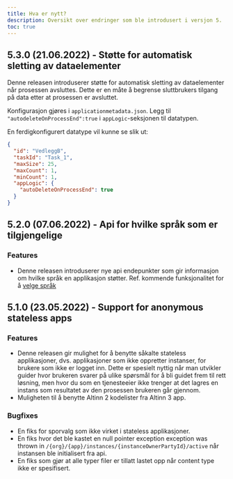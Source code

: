 ```yaml
---
title: Hva er nytt?
description: Oversikt over endringer som ble introdusert i versjon 5.
toc: true
---
```


## 5.3.0 (21.06.2022) - Støtte for automatisk sletting av dataelementer

Denne releasen introduserer støtte for automatisk sletting av dataelementer når prosessen avsluttes. 
Dette er en måte å begrense sluttbrukers tilgang på data etter at prosessen er avsluttet. 

Konfigurasjon gjøres i `applicationmetadata.json`. 
Legg til `"autodeleteOnProcessEnd":true` i `appLogic`-seksjonen til datatypen.

En ferdigkonfigurert datatype vil kunne se slik ut: 

```json
{
  "id": "VedleggB",
  "taskId": "Task_1",
  "maxSize": 25,
  "maxCount": 1,
  "minCount": 1,
  "appLogic": {
    "autoDeleteOnProcessEnd": true
  }
}
```

## 5.2.0 (07.06.2022) - Api for hvilke språk som er tilgjengelige
### Features
- Denne releasen introduserer nye api endepunkter som gir informasjon om hvilke språk en applikasjon støtter. Ref. kommende funksjonalitet for å [velge språk](/nb/altinn-studio/v8/reference/ux/texts/translation/)

## 5.1.0 (23.05.2022) - Support for anonymous stateless apps

### Features
- Denne releasen gir mulighet for å benytte såkalte stateless applikasjoner, dvs. applikasjoner som ikke oppretter instanser, for brukere som ikke er logget inn. Dette er spesielt nyttig når man utvikler guider hvor brukeren svarer på ulike spørsmål for å bli guidet frem til rett løsning, men hvor du som en tjenesteeier ikke trenger at det lagres en instans som resultatet av den prosessen brukeren går gjennom.
- Muligheten til å benytte Altinn 2 kodelister fra Altinn 3 app. 

### Bugfixes
- En fiks for sporvalg som ikke virket i stateless applikasjoner.
- En fiks hvor det ble kastet en null pointer exception exception was thrown  in `/{org}/{app}/instances/{instanceOwnerPartyId}/active` når instansen ble initialisert fra api.
- En fiks som gjør at alle typer filer er tillatt lastet opp når content type ikke er spesifisert.
